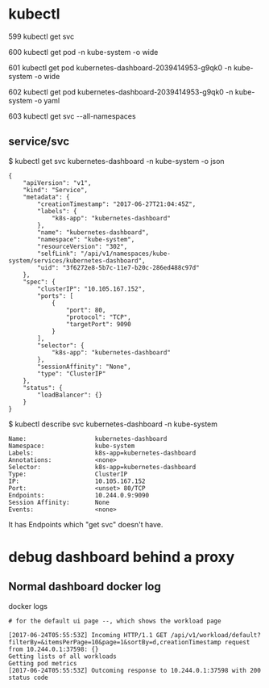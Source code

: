 # kubectl

  599  kubectl get svc
  
  600  kubectl get pod -n kube-system -o wide
  
  601  kubectl get pod kubernetes-dashboard-2039414953-g9qk0 -n kube-system -o wide
  
  602  kubectl get pod kubernetes-dashboard-2039414953-g9qk0 -n kube-system -o yaml
  
  603  kubectl get svc --all-namespaces

## service/svc
$  kubectl get svc kubernetes-dashboard -n kube-system -o json
```
{
    "apiVersion": "v1",
    "kind": "Service",
    "metadata": {
        "creationTimestamp": "2017-06-27T21:04:45Z",
        "labels": {
            "k8s-app": "kubernetes-dashboard"
        },
        "name": "kubernetes-dashboard",
        "namespace": "kube-system",
        "resourceVersion": "302",
        "selfLink": "/api/v1/namespaces/kube-system/services/kubernetes-dashboard",
        "uid": "3f6272e8-5b7c-11e7-b20c-286ed488c97d"
    },
    "spec": {
        "clusterIP": "10.105.167.152",
        "ports": [
            {
                "port": 80,
                "protocol": "TCP",
                "targetPort": 9090
            }
        ],
        "selector": {
            "k8s-app": "kubernetes-dashboard"
        },
        "sessionAffinity": "None",
        "type": "ClusterIP"
    },
    "status": {
        "loadBalancer": {}
    }
}
```

$ kubectl describe svc kubernetes-dashboard -n kube-system
```
Name:                   kubernetes-dashboard
Namespace:              kube-system
Labels:                 k8s-app=kubernetes-dashboard
Annotations:            <none>
Selector:               k8s-app=kubernetes-dashboard
Type:                   ClusterIP
IP:                     10.105.167.152
Port:                   <unset> 80/TCP
Endpoints:              10.244.0.9:9090
Session Affinity:       None
Events:                 <none>
```
It has Endpoints which "get svc" doesn't have.

# debug dashboard behind a proxy

## Normal dashboard docker log
docker logs <dashboard container id>
```
# for the default ui page --, which shows the workload page

[2017-06-24T05:55:53Z] Incoming HTTP/1.1 GET /api/v1/workload/default?filterBy=&itemsPerPage=10&page=1&sortBy=d,creationTimestamp request from 10.244.0.1:37598: {}
Getting lists of all workloads
Getting pod metrics
[2017-06-24T05:55:53Z] Outcoming response to 10.244.0.1:37598 with 200 status code
```
